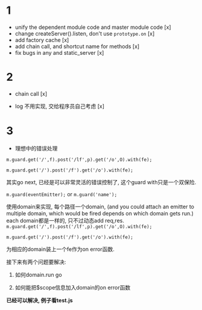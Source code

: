# 1

- unify the dependent module code and master module code [x]
- change createServer().listen, don't use `prototype.on` [x]
- add factory cache                                      [x] 
- add chain call, and shortcut name for methods          [x]
- fix bugs in any and static_server                      [x]

# 2

- chain call                                             [x]

- log 不用实现, 交给程序员自己考虑                           [x]


# 3

- 理想中的错误处理

`m.guard.get('/',f).post('/lf',p).get('/o',O).with(fe);`

`m.guard.get('/').post('/f').get('/o').with(fe);`

其实go next, 已经是可以非常灵活的错误控制了, 这个guard with只是一个双保险.

`m.guard(eventEmitter);` or `m.guard('name');`

使用domain来实现, 每个路径一个domain,  (and you could attach an emitter to multiple domain, which would be fired depends on which domain gets run.)
each domain都是一样的, 只不过动态add req,res.
`m.guard.get('/',f).post('/lf',p).get('/o',O).with(fe);`

`m.guard.get('/').post('/f').get('/o').with(fe);`

为相应的domain装上一个fe作为on error函数.



接下来有两个问题要解决: 

1. 如何domain.run go

2. 如何能把$scope信息加入domain的on error函数  

__已经可以解决, 例子看test.js__











